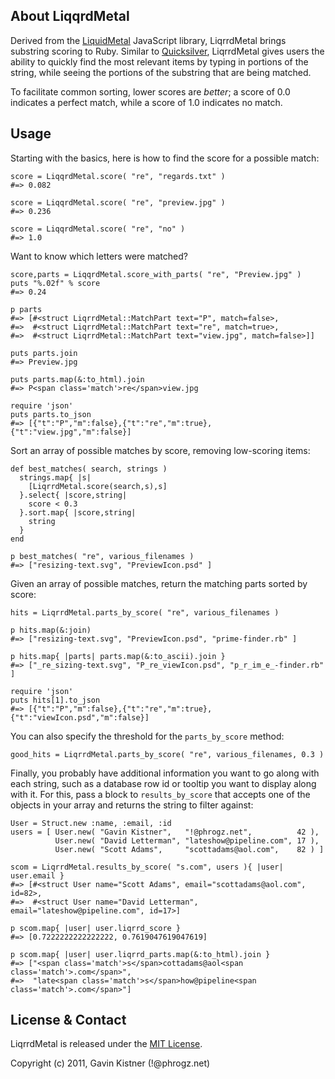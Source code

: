 ## About LiqqrdMetal

Derived from the [LiquidMetal](https://github.com/rmm5t/liquidmetal)
JavaScript library, LiqrrdMetal brings substring scoring to Ruby.
Similar to [Quicksilver](http://qsapp.com/), LiqrrdMetal gives users the ability
to quickly find the most relevant items by typing in portions of the string, while
seeing the portions of the substring that are being matched.

To facilitate common sorting, lower scores are _better_;
a score of 0.0 indicates a perfect match, while a score of 1.0 indicates no match.


## Usage

Starting with the basics, here is how to find the score for a possible match:

    score = LiqqrdMetal.score( "re", "regards.txt" )
    #=> 0.082
    
    score = LiqqrdMetal.score( "re", "preview.jpg" )
    #=> 0.236

    score = LiqqrdMetal.score( "re", "no" )
    #=> 1.0

Want to know which letters were matched?

    score,parts = LiqqrdMetal.score_with_parts( "re", "Preview.jpg" )
    puts "%.02f" % score
    #=> 0.24

    p parts
    #=> [#<struct LiqrrdMetal::MatchPart text="P", match=false>,
    #=>  #<struct LiqrrdMetal::MatchPart text="re", match=true>,
    #=>  #<struct LiqrrdMetal::MatchPart text="view.jpg", match=false>]]

    puts parts.join
    #=> Preview.jpg

    puts parts.map(&:to_html).join
    #=> P<span class='match'>re</span>view.jpg

    require 'json'
    puts parts.to_json
    #=> [{"t":"P","m":false},{"t":"re","m":true},{"t":"view.jpg","m":false}]

Sort an array of possible matches by score, removing low-scoring items:

    def best_matches( search, strings )
      strings.map{ |s|
        [LiqrrdMetal.score(search,s),s]
      }.select{ |score,string|
        score < 0.3
      }.sort.map{ |score,string|
        string
      }
    end

    p best_matches( "re", various_filenames )
    #=> ["resizing-text.svg", "PreviewIcon.psd" ]

Given an array of possible matches, return the matching parts sorted by score:

    hits = LiqrrdMetal.parts_by_score( "re", various_filenames )

    p hits.map(&:join)
    #=> ["resizing-text.svg", "PreviewIcon.psd", "prime-finder.rb" ]

    p hits.map{ |parts| parts.map(&:to_ascii).join }
    #=> ["_re_sizing-text.svg", "P_re_viewIcon.psd", "p_r_im_e_-finder.rb" ]

    require 'json'
    puts hits[1].to_json
    #=> [{"t":"P","m":false},{"t":"re","m":true},{"t":"viewIcon.psd","m":false}]

You can also specify the threshold for the `parts_by_score` method:

    good_hits = LiqrrdMetal.parts_by_score( "re", various_filenames, 0.3 )

Finally, you probably have additional information you want to go along with each string,
such as a database row id or tooltip you want to display along with it. For this, pass a block
to `results_by_score` that accepts one of the objects in your array and returns the string to
filter against:

    User = Struct.new :name, :email, :id
    users = [ User.new( "Gavin Kistner",   "!@phrogz.net",          42 ),
              User.new( "David Letterman", "lateshow@pipeline.com", 17 ),
              User.new( "Scott Adams",     "scottadams@aol.com",    82 ) ]
    
    scom = LiqrrdMetal.results_by_score( "s.com", users ){ |user| user.email }
    #=> [#<struct User name="Scott Adams", email="scottadams@aol.com", id=82>,
    #=>  #<struct User name="David Letterman", email="lateshow@pipeline.com", id=17>]
    
    p scom.map{ |user| user.liqrrd_score }
    #=> [0.7222222222222222, 0.7619047619047619]
    
    p scom.map{ |user| user.liqrrd_parts.map(&:to_html).join }
    #=> ["<span class='match'>s</span>cottadams@aol<span class='match'>.com</span>",
    #=>  "late<span class='match'>s</span>how@pipeline<span class='match'>.com</span>"]



## License & Contact

LiqrrdMetal is released under the [MIT License](http://www.opensource.org/licenses/mit-license.php).

Copyright (c) 2011, Gavin Kistner (!@phrogz.net)

